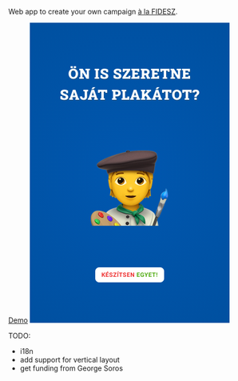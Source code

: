Web app to create your own campaign [à la FIDESZ](https://hungarytoday.hu/fidesz-government-billboard-campaign-emojis-natl-survey-soros-migration-taxation/).

[Demo](konzultac.io)
![Example output](/example-output.png)

TODO:
- i18n
- add support for vertical layout
- get funding from George Soros


